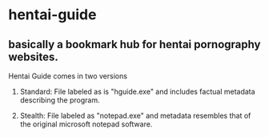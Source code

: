 # hentai-guide
## basically a bookmark hub for hentai pornography websites.

Hentai Guide comes in two versions

1. Standard: File labeled as is "hguide.exe" and includes factual metadata describing the program.

2. Stealth: File labeled as "notepad.exe" and metadata resembles that of the original microsoft notepad software.
